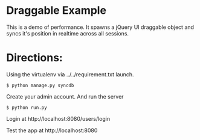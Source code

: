 Draggable Example
=================

This is a demo of performance. It spawns a jQuery UI draggable
object and syncs it's position in realtime across all sessions.

Directions:
===========

Using the virtualenv via ../../requirement.txt launch.

    $ python manage.py syncdb

Create your admin account. And run the server

    $ python run.py

Login at http://localhost:8080/users/login

Test the app at http://localhost:8080
